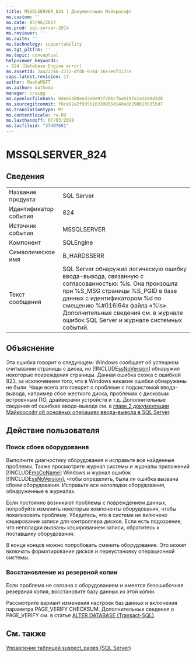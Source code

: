 ```yaml
---
title: MSSQLSERVER_824 | Документация Майкрософт
ms.custom: ''
ms.date: 03/06/2017
ms.prod: sql-server-2014
ms.reviewer: ''
ms.suite: ''
ms.technology: supportability
ms.tgt_pltfrm: ''
ms.topic: conceptual
helpviewer_keywords:
- 824 (Database Engine error)
ms.assetid: 2aa22246-2712-4fdb-9744-36e7e6f3175e
caps.latest.revision: 17
author: MashaMSFT
ms.author: mathoma
manager: craigg
ms.openlocfilehash: 0de65488eed3e0e93f706cfba619fe1a5608d328
ms.sourcegitcommit: f8ce92a2f935616339965d140e00298b1f8355d7
ms.translationtype: MT
ms.contentlocale: ru-RU
ms.lasthandoff: 07/03/2018
ms.locfileid: "37407681"
---
```

# <a name="mssqlserver824"></a>MSSQLSERVER_824
    
## <a name="details"></a>Сведения  
  
|||  
|-|-|  
|Название продукта|SQL Server|  
|Идентификатор события|824|  
|Источник события|MSSQLSERVER|  
|Компонент|SQLEngine|  
|Символическое имя|B_HARDSSERR|  
|Текст сообщения|SQL Server обнаружил логическую ошибку ввода-вывода, связанную с согласованностью: %ls. Она произошла при %S_MSG страницы %S_PGID в базе данных с идентификатором %d по смещению %#016I64x файла «%ls».  Дополнительные сведения см. в журнале ошибок SQL Server и журнале системных событий.|  
  
## <a name="explanation"></a>Объяснение  
 Эта ошибка говорит о следующем: Windows сообщает об успешном считывании страницы с диска, но [!INCLUDE[ssNoVersion](../../includes/ssnoversion-md.md)] обнаружил некоторые повреждения страницы. Данная ошибка схожа с ошибкой 823, за исключением того, что в Windows никакие ошибки обнаружены не были. Чаще всего это говорит о проблеме с подсистемой ввода-вывода, например сбое жесткого диска, проблемах с дисковым встроенным ПО, драйверами устройств и т.д. Дополнительные сведения об ошибках ввода-вывода см. в [главе 2 документации Майкрософт об основных операциях ввода-вывода в SQL Server](http://go.microsoft.com/fwlink/?LinkId=69370).  
  
## <a name="user-action"></a>Действие пользователя  
  
### <a name="look-for-hardware-failure"></a>Поиск сбоев оборудования  
 Выполните диагностику оборудования и исправьте все найденные проблемы. Также просмотрите журнал системы и журналы приложений [!INCLUDE[msCoName](../../includes/msconame-md.md)] Windows и журнал ошибок [!INCLUDE[ssNoVersion](../../includes/ssnoversion-md.md)], чтобы определить, была ли ошибка вызвана сбоем оборудования. Исправьте все неполадки оборудования, обнаруженные в журналах.  
  
 Если постоянно возникают проблемы с повреждением данных, попробуйте изменить некоторые компоненты оборудования, чтобы локализовать проблему. Убедитесь, что в системе не включено кэширование записи для контроллера дисков. Если есть подозрение, что неполадки вызваны кэшированием записи, обратитесь к поставщику оборудования.  
  
 В конце концов можно попробовать сменить оборудование. Это может включать форматирование дисков и переустановку операционной системы.  
  
### <a name="restore-from-backup"></a>Восстановление из резервной копии  
 Если проблема не связана с оборудованием и имеется безошибочная резервная копия, восстановите базу данных из этой копии.  
  
 Рассмотрите вариант изменения настроек баз данных и включения параметра PAGE_VERIFY CHECKSUM. Дополнительные сведения о PAGE_VERIFY см. в статье [ALTER DATABASE (Transact-SQL)](/sql/t-sql/statements/alter-database-transact-sql).  
  
## <a name="see-also"></a>См. также  
 [Управление таблицей suspect_pages (SQL Server)](../backup-restore/manage-the-suspect-pages-table-sql-server.md)  
  
  
